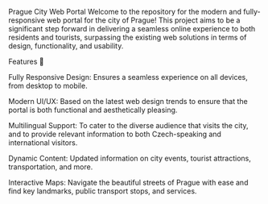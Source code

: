 
Prague City Web Portal
Welcome to the repository for the modern and fully-responsive web portal for the city of Prague! This project aims to be a significant step forward in delivering a seamless online experience to both residents and tourists, surpassing the existing web solutions in terms of design, functionality, and usability.

Features 🌟

Fully Responsive Design: Ensures a seamless experience on all devices, from desktop to mobile.

Modern UI/UX: Based on the latest web design trends to ensure that the portal is both functional and aesthetically pleasing.

Multilingual Support: To cater to the diverse audience that visits the city, and to provide relevant information to both Czech-speaking and international visitors.

Dynamic Content: Updated information on city events, tourist attractions, transportation, and more.

Interactive Maps: Navigate the beautiful streets of Prague with ease and find key landmarks, public transport stops, and services.
